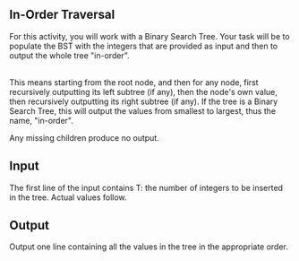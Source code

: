 <h2> In-Order Traversal </h2>
For this activity, you will work with a Binary Search Tree. Your task will be to populate the BST with the integers that are provided as input and then to output the whole tree "in-order".

</br> This means starting from the root node, and then for any node, first recursively outputting its left subtree (if any), then the node's own value, then recursively outputting its right subtree (if any). If the tree is a Binary Search Tree, this will output the values from smallest to largest, thus the name, "in-order".

Any missing children produce no output.

<h2> Input </h2>
The first line of the input contains T: the number of integers to be inserted in the tree. Actual values follow.

<h2> Output </h2>
Output one line containing all the values in the tree in the appropriate order.
